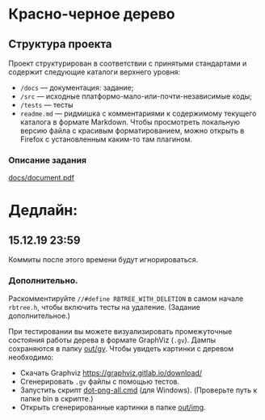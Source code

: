 Красно-черное дерево
==========================

## Структура проекта

Проект структурирован в соответствии с принятыми стандартами и содержит следующие каталоги верхнего уровня:

* `/docs` — документация: задание;
* `/src` — исходные платформо-мало-или-почти-независимые коды;
* `/tests` — тесты
* `readme.md` — ридмишка с комментариями к содержимому текущего каталога в формате Markdown. Чтобы просмотреть локальную версию файла с красивым форматированием, можно открыть в Firefox с установленным каким-то там плагином.


### Описание задания
[docs/document.pdf](docs/document.pdf)

# Дедлайн:
## 15.12.19 23:59
Коммиты после этого времени будут игнорироваться.

### Дополнительно.
Раскомментируйте `//#define RBTREE_WITH_DELETION` в самом начале `rbtree.h`, 
чтобы включить тесты на удаление. (Задание дополнительное.)

При тестировании вы можете визуализировать промежуточные состояния работы дерева
в формате GraphViz (`.gv`). Дампы сохраняются в папку [out/gv](out/gv). 
Чтобы увидеть картинки с деревом необходимо:
* Скачать Graphviz https://graphviz.gitlab.io/download/
* Сгенерировать `.gv` файлы с помощью тестов.
* Запустить скрипт [dot-png-all.cmd](out/dot-png-all.cmd) (для Windows).
(Проверьте путь к папке bin в скрипте.)
* Открыть сгенерированные картинки в папке [out/img](out/img).
